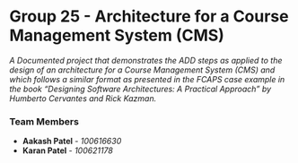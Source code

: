 # Group 25 - Architecture for a Course Management System (CMS)
 
 
*A Documented project that demonstrates the ADD steps as applied to the design of an architecture for a Course Management System (CMS) and which follows a similar format as presented in the FCAPS case example in the book “Designing Software Architectures: A Practical Approach” by Humberto Cervantes and Rick Kazman.*
 
### Team Members
 
- **Aakash Patel** - *100616630*
- **Karan Patel** - *100621178*
